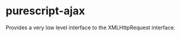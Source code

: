 purescript-ajax
===============

Provides a very low level interface to the XMLHttpRequest interface.
